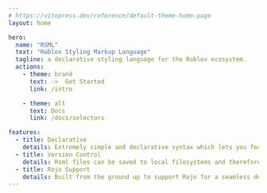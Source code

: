 ```yaml
---
# https://vitepress.dev/reference/default-theme-home-page
layout: home

hero:
  name: "RSML"
  text: "Roblox Styling Markup Language"
  tagline: a declarative styling language for the Roblox ecosystem.
  actions:
    - theme: brand
      text: ->  Get Started
      link: /intro

    - theme: alt
      text: Docs
      link: /docs/selectors

features:
  - title: Declarative
    details: Extremely simple and declarative syntax which lets you focus on the things that matter.
  - title: Version Control
    details: Rsml files can be saved to local filesystems and therefore can be used in workflows involving version control.
  - title: Rojo Support
    details: Built from the ground up to support Rojo for a seamless developer experience.
---
```


